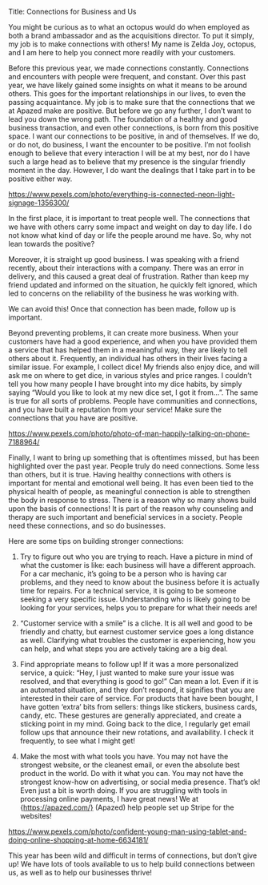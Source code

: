 Title: Connections for Business and Us


You might be curious as to what an octopus would do when employed as both a brand ambassador and as the acquisitions director. To put it simply, my job is to make connections with others! My name is Zelda Joy, octopus, and I am here to help you connect more readily with your customers.

Before this previous year, we made connections constantly. Connections and encounters with people were frequent, and constant. Over this past year, we have likely gained some insights on what it means to be around others. This goes for the important relationships in our lives, to even the passing acquaintance. My job is to make sure that the connections that we at Apazed make are positive. But before we go any further, I don’t want to lead you down the wrong path. The foundation of a healthy and good business transaction, and even other connections, is born from this positive space. I want our connections to be positive, in and of themselves. If we do, or do not, do business, I want the encounter to be positive. I’m not foolish enough to believe that every interaction I will be at my best, nor do I have such a large head as to believe that my presence is the singular friendly moment in the day. However, I do want the dealings that I take part in to be positive either way.

https://www.pexels.com/photo/everything-is-connected-neon-light-signage-1356300/ 

In the first place, it is important to treat people well. The connections that we have with others carry some impact and weight on day to day life. I do not know what kind of day or life the people around me have. So, why not lean towards the positive?

Moreover, it is straight up good business. I was speaking with a friend recently, about their interactions with a company. There was an error in delivery, and this caused a great deal of frustration. Rather than keep my friend updated and informed on the situation, he quickly felt ignored, which led to concerns on the reliability of the business he was working with.

We can avoid this! Once that connection has been made, follow up is important.

Beyond preventing problems, it can create more business. When your customers have had a good experience, and when you have provided them a service that has helped them in a meaningful way, they are likely to tell others about it. Frequently, an individual has others in their lives facing a similar issue. For example, I collect dice! My friends also enjoy dice, and will ask me on where to get dice, in various styles and price ranges. I couldn’t tell you how many people I have brought into my dice habits, by simply saying “Would you like to look at my new dice set, I got it from…”. The same is true for all sorts of problems. People have communities and connections, and you have built a reputation from your service! Make sure the connections that you have are positive.

https://www.pexels.com/photo/photo-of-man-happily-talking-on-phone-7188964/ 

Finally, I want to bring up something that is oftentimes missed, but has been highlighted over the past year. People truly do need connections. Some less than others, but it is true. Having healthy connections with others is important for mental and emotional well being. It has even been tied to the physical health of people, as meaningful connection is able to strengthen the body in response to stress. There is a reason why so many shows build upon the basis of connections! It is part of the reason why counseling and therapy are such important and beneficial services in a society. People need these connections, and so do businesses.

Here are some tips on building stronger connections:

1. Try to figure out who you are trying to reach. Have a picture in mind of what the customer is like: each business will have a different approach. For a car mechanic, it’s going to be a person who is having car problems, and they need to know about the business before it is actually time for repairs. For a technical service, it is going to be someone seeking a very specific issue. Understanding who is likely going to be looking for your services, helps you to prepare for what their needs are!

2. “Customer service with a smile” is a cliche. It is all well and good to be friendly and chatty, but earnest customer service goes a long distance as well. Clarifying what troubles the customer is experiencing, how you can help, and what steps you are actively taking are a big deal.

3. Find appropriate means to follow up! If it was a more personalized service, a quick: “Hey, I just wanted to make sure your issue was resolved, and that everything is good to go!” Can mean a lot. Even if it is an automated situation, and they don’t respond, it signifies that you are interested in their care of service. For products that have been bought, I have gotten ‘extra’ bits from sellers: things like stickers, business cards, candy, etc. These gestures are generally appreciated, and create a sticking point in my mind. Going back to the dice, I regularly get email follow ups that announce their new rotations, and availability. I check it frequently, to see what I might get!

4. Make the most with what tools you have. You may not have the strongest website, or the cleanest email, or even the absolute best product in the world. Do with it what you can. You may not have the strongest know-how on advertising, or social media presence. That’s ok! Even just a bit is worth doing. If you are struggling with tools in processing online payments, I have great news! We at {https://apazed.com/} (Apazed) help people set up Stripe for the websites!

https://www.pexels.com/photo/confident-young-man-using-tablet-and-doing-online-shopping-at-home-6634181/ 

This year has been wild and difficult in terms of connections, but don’t give up! We have lots of tools available to us to help build connections between us, as well as to help our businesses thrive!
